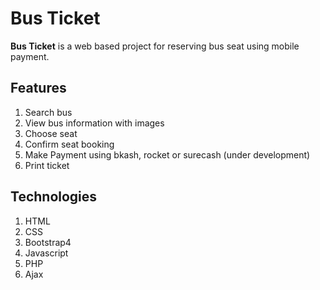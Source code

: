 # Bus Ticket

 **Bus Ticket** is a web based project for reserving bus seat using mobile payment.


## Features

1.  Search bus 
2.  View bus information with images
3.  Choose seat
4.  Confirm seat booking
5. Make Payment using bkash, rocket or surecash (under development) 
6. Print ticket

## Technologies

1.  HTML
2.  CSS
3.  Bootstrap4
4.  Javascript
5.  PHP
6.  Ajax
